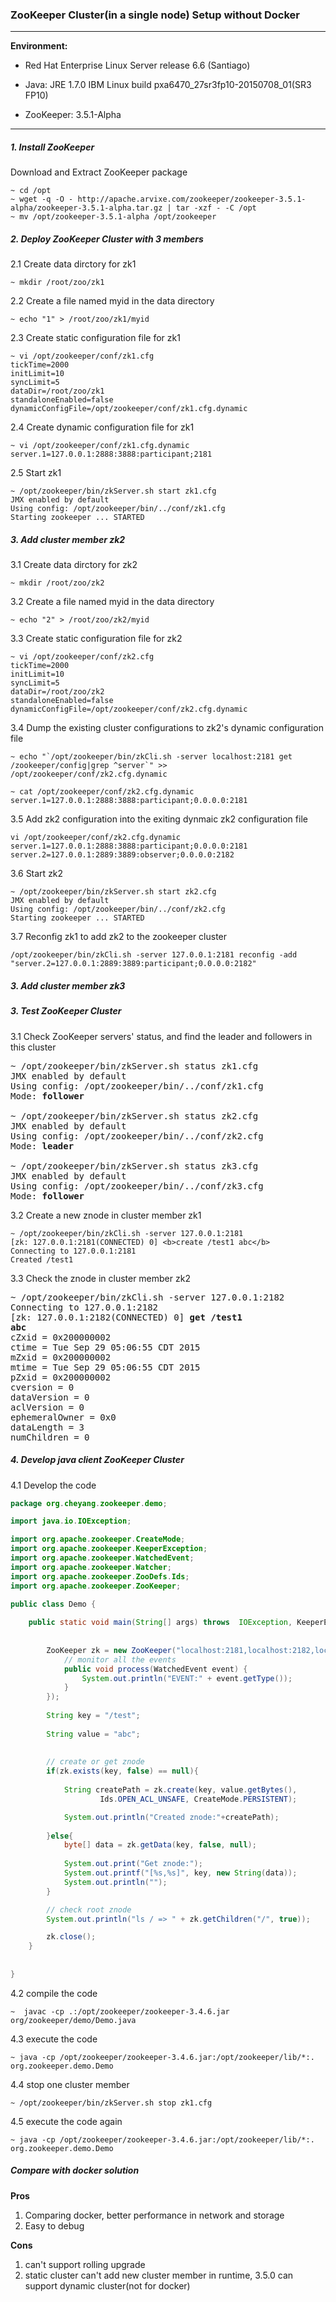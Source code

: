 ### ZooKeeper Cluster(in a single node) Setup without Docker

-------------------

**Environment:**

- Red Hat Enterprise Linux Server release 6.6 (Santiago)

- Java: JRE 1.7.0 IBM Linux build pxa6470_27sr3fp10-20150708_01(SR3 FP10)

- ZooKeeper:  3.5.1-Alpha

-------------------

##### 1. Install ZooKeeper

 Download and Extract ZooKeeper package

```
~ cd /opt
~ wget -q -O - http://apache.arvixe.com/zookeeper/zookeeper-3.5.1-alpha/zookeeper-3.5.1-alpha.tar.gz | tar -xzf - -C /opt
~ mv /opt/zookeeper-3.5.1-alpha /opt/zookeeper
```

##### 2. Deploy ZooKeeper Cluster with 3 members

2.1 Create data dirctory for zk1

```
~ mkdir /root/zoo/zk1
```

2.2 Create a file named myid in the data directory

```
~ echo "1" > /root/zoo/zk1/myid
```

2.3 Create static configuration file for zk1


```
~ vi /opt/zookeeper/conf/zk1.cfg
tickTime=2000
initLimit=10
syncLimit=5
dataDir=/root/zoo/zk1
standaloneEnabled=false
dynamicConfigFile=/opt/zookeeper/conf/zk1.cfg.dynamic

```

2.4 Create dynamic configuration file for zk1

```
~ vi /opt/zookeeper/conf/zk1.cfg.dynamic
server.1=127.0.0.1:2888:3888:participant;2181
```

2.5 Start zk1

```
~ /opt/zookeeper/bin/zkServer.sh start zk1.cfg
JMX enabled by default
Using config: /opt/zookeeper/bin/../conf/zk1.cfg
Starting zookeeper ... STARTED

```

##### 3. Add cluster member zk2 

3.1 Create data dirctory for zk2

```
~ mkdir /root/zoo/zk2
``` 

3.2 Create a file named myid in the data directory

```
~ echo "2" > /root/zoo/zk2/myid
```

3.3 Create static configuration file for zk2

```
~ vi /opt/zookeeper/conf/zk2.cfg
tickTime=2000
initLimit=10
syncLimit=5
dataDir=/root/zoo/zk2
standaloneEnabled=false
dynamicConfigFile=/opt/zookeeper/conf/zk2.cfg.dynamic

```

3.4 Dump the existing cluster configurations to zk2's dynamic configuration file

```
~ echo "`/opt/zookeeper/bin/zkCli.sh -server localhost:2181 get /zookeeper/config|grep ^server`" >> /opt/zookeeper/conf/zk2.cfg.dynamic

~ cat /opt/zookeeper/conf/zk2.cfg.dynamic
server.1=127.0.0.1:2888:3888:participant;0.0.0.0:2181

```

3.5 Add zk2 configuration into the exiting dynmaic zk2 configuration file

```
vi /opt/zookeeper/conf/zk2.cfg.dynamic
server.1=127.0.0.1:2888:3888:participant;0.0.0.0:2181
server.2=127.0.0.1:2889:3889:observer;0.0.0.0:2182

```

3.6 Start zk2

```
~ /opt/zookeeper/bin/zkServer.sh start zk2.cfg
JMX enabled by default
Using config: /opt/zookeeper/bin/../conf/zk2.cfg
Starting zookeeper ... STARTED

```

3.7 Reconfig zk1 to add zk2 to the zookeeper cluster

```
/opt/zookeeper/bin/zkCli.sh -server 127.0.0.1:2181 reconfig -add "server.2=127.0.0.1:2889:3889:participant;0.0.0.0:2182"
```


##### 3. Add cluster member zk3




##### 3. Test ZooKeeper Cluster

3.1 Check ZooKeeper servers' status, and find the leader and followers in this cluster

<pre>
~ /opt/zookeeper/bin/zkServer.sh status zk1.cfg
JMX enabled by default
Using config: /opt/zookeeper/bin/../conf/zk1.cfg
Mode: <b>follower</b>

~ /opt/zookeeper/bin/zkServer.sh status zk2.cfg
JMX enabled by default
Using config: /opt/zookeeper/bin/../conf/zk2.cfg
Mode: <b>leader</b>

~ /opt/zookeeper/bin/zkServer.sh status zk3.cfg
JMX enabled by default
Using config: /opt/zookeeper/bin/../conf/zk3.cfg
Mode: <b>follower</b>
</pre>

3.2 Create a new znode in cluster member zk1

```
~ /opt/zookeeper/bin/zkCli.sh -server 127.0.0.1:2181
[zk: 127.0.0.1:2181(CONNECTED) 0] <b>create /test1 abc</b>
Connecting to 127.0.0.1:2181
Created /test1
```

3.3 Check the znode in cluster member zk2

<pre>
~ /opt/zookeeper/bin/zkCli.sh -server 127.0.0.1:2182
Connecting to 127.0.0.1:2182
[zk: 127.0.0.1:2182(CONNECTED) 0]<b> get /test1</b>
<b>abc</b>
cZxid = 0x200000002
ctime = Tue Sep 29 05:06:55 CDT 2015
mZxid = 0x200000002
mtime = Tue Sep 29 05:06:55 CDT 2015
pZxid = 0x200000002
cversion = 0
dataVersion = 0
aclVersion = 0
ephemeralOwner = 0x0
dataLength = 3
numChildren = 0
</pre>


##### 4. Develop java client ZooKeeper Cluster

4.1 Develop the code

```java
package org.cheyang.zookeeper.demo;

import java.io.IOException;

import org.apache.zookeeper.CreateMode;
import org.apache.zookeeper.KeeperException;
import org.apache.zookeeper.WatchedEvent;
import org.apache.zookeeper.Watcher;
import org.apache.zookeeper.ZooDefs.Ids;
import org.apache.zookeeper.ZooKeeper;

public class Demo {
	
	public static void main(String[] args) throws  IOException, KeeperException, InterruptedException{
		
	
		ZooKeeper zk = new ZooKeeper("localhost:2181,localhost:2182,localhost:2183", 60000, new Watcher() {
            // monitor all the events
            public void process(WatchedEvent event) {
                System.out.println("EVENT:" + event.getType());
            }
        });
		
		String key = "/test";
		
		String value = "abc";
		
		
		// create or get znode
		if(zk.exists(key, false) == null){
			
			String createPath = zk.create(key, value.getBytes(),  
                    Ids.OPEN_ACL_UNSAFE, CreateMode.PERSISTENT);  

		    System.out.println("Created znode:"+createPath);  
			
		}else{
			byte[] data = zk.getData(key, false, null);
			
			System.out.print("Get znode:"); 
			System.out.printf("[%s,%s]", key, new String(data)); 
			System.out.println(""); 
		}

        // check root znode
        System.out.println("ls / => " + zk.getChildren("/", true));

        zk.close();
	}
	
	
}

```


4.2 compile the code

```
~  javac -cp .:/opt/zookeeper/zookeeper-3.4.6.jar org/zookeeper/demo/Demo.java
```

4.3 execute the code

```
~ java -cp /opt/zookeeper/zookeeper-3.4.6.jar:/opt/zookeeper/lib/*:.  org.zookeeper.demo.Demo
```

4.4 stop one cluster member

```
~ /opt/zookeeper/bin/zkServer.sh stop zk1.cfg
```

4.5 execute the code again

```
~ java -cp /opt/zookeeper/zookeeper-3.4.6.jar:/opt/zookeeper/lib/*:.  org.zookeeper.demo.Demo
```

##### Compare with docker solution

**Pros**
1. Comparing docker, better performance in network and storage
2. Easy to debug

**Cons**

1. can't support rolling upgrade
2. static cluster can't add new cluster member in runtime, 3.5.0 can support dynamic cluster(not for docker)